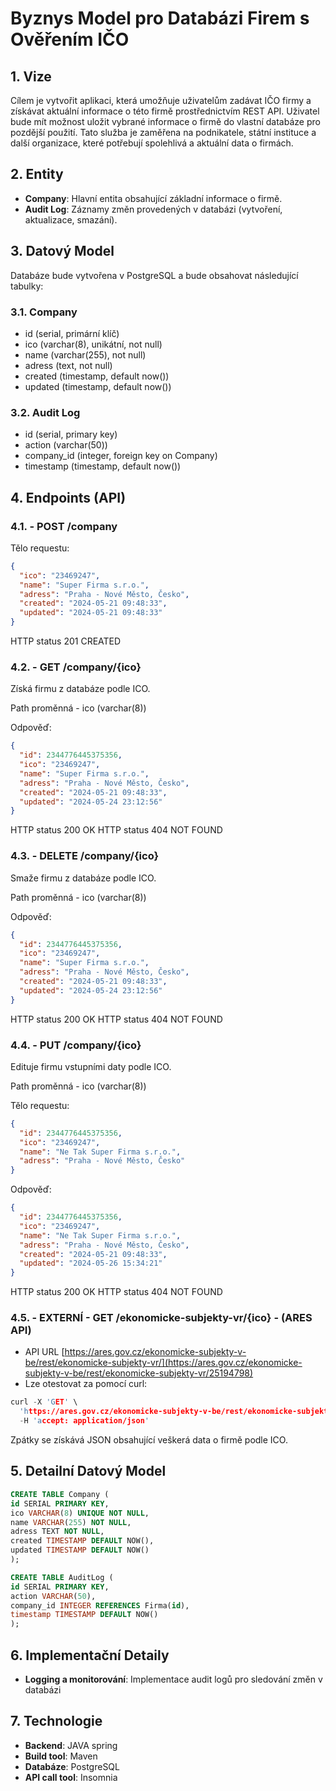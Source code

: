 # Byznys Model pro Databázi Firem s Ověřením IČO

## 1. Vize

Cílem je vytvořit aplikaci, která umožňuje uživatelům zadávat IČO firmy a získávat aktuální informace o této firmě prostřednictvím REST API. Uživatel bude mít možnost uložit vybrané informace o firmě do vlastní databáze pro pozdější použití. Tato služba je zaměřena na podnikatele, státní instituce a další organizace, které potřebují spolehlivá a aktuální data o firmách.

## 2. Entity

- **Company**: Hlavní entita obsahující základní informace o firmě.
- **Audit Log**: Záznamy změn provedených v databázi (vytvoření, aktualizace, smazání).

## 3. Datový Model

Databáze bude vytvořena v PostgreSQL a bude obsahovat následující tabulky:

### 3.1. Company

- id (serial, primární klíč)
- ico (varchar(8), unikátní, not null)
- name (varchar(255), not null)
- adress (text, not null)
- created (timestamp, default now())
- updated (timestamp, default now())

### 3.2. Audit Log

- id (serial, primary key)
- action (varchar(50))
- company_id (integer, foreign key on Company)
- timestamp (timestamp, default now())

## 4. Endpoints (API)

### 4.1. - POST /company

Tělo requestu:

```json
{
  "ico": "23469247",
  "name": "Super Firma s.r.o.",
  "adress": "Praha - Nové Město, Česko",
  "created": "2024-05-21 09:48:33",
  "updated": "2024-05-21 09:48:33"
}
```

HTTP status 201 CREATED

### 4.2. - GET /company/{ico}

Získá firmu z databáze podle ICO.

Path proměnná - ico (varchar(8))

Odpověď:

```json
{
  "id": 2344776445375356,
  "ico": "23469247",
  "name": "Super Firma s.r.o.",
  "adress": "Praha - Nové Město, Česko",
  "created": "2024-05-21 09:48:33",
  "updated": "2024-05-24 23:12:56"
}
```

HTTP status 200 OK
HTTP status 404 NOT FOUND

### 4.3. - DELETE /company/{ico}

Smaže firmu z databáze podle ICO.

Path proměnná - ico (varchar(8))

Odpověď:

```json
{
  "id": 2344776445375356,
  "ico": "23469247",
  "name": "Super Firma s.r.o.",
  "adress": "Praha - Nové Město, Česko",
  "created": "2024-05-21 09:48:33",
  "updated": "2024-05-24 23:12:56"
}
```

HTTP status 200 OK
HTTP status 404 NOT FOUND

### 4.4. - PUT /company/{ico}

Edituje firmu vstupními daty podle ICO.

Path proměnná - ico (varchar(8))

Tělo requestu:

```json
{
  "id": 2344776445375356,
  "ico": "23469247",
  "name": "Ne Tak Super Firma s.r.o.",
  "adress": "Praha - Nové Město, Česko"
}
```

Odpověď:

```json
{
  "id": 2344776445375356,
  "ico": "23469247",
  "name": "Ne Tak Super Firma s.r.o.",
  "adress": "Praha - Nové Město, Česko",
  "created": "2024-05-21 09:48:33",
  "updated": "2024-05-26 15:34:21"
}
```

HTTP status 200 OK
HTTP status 404 NOT FOUND

### 4.5. - EXTERNÍ - GET /ekonomicke-subjekty-vr/{ico} - (ARES API)

- API URL [https://ares.gov.cz/ekonomicke-subjekty-v-be/rest/ekonomicke-subjekty-vr/](https://ares.gov.cz/ekonomicke-subjekty-v-be/rest/ekonomicke-subjekty-vr/25194798)
- Lze otestovat za pomocí curl:

```c
curl -X 'GET' \
  'https://ares.gov.cz/ekonomicke-subjekty-v-be/rest/ekonomicke-subjekty-vr/25194798' \
  -H 'accept: application/json'
```

Zpátky se získává JSON obsahující veškerá data o firmě podle ICO.

## 5. Detailní Datový Model

```sql
CREATE TABLE Company (
id SERIAL PRIMARY KEY,
ico VARCHAR(8) UNIQUE NOT NULL,
name VARCHAR(255) NOT NULL,
adress TEXT NOT NULL,
created TIMESTAMP DEFAULT NOW(),
updated TIMESTAMP DEFAULT NOW()
);

CREATE TABLE AuditLog (
id SERIAL PRIMARY KEY,
action VARCHAR(50),
company_id INTEGER REFERENCES Firma(id),
timestamp TIMESTAMP DEFAULT NOW()
);
```

## 6. Implementační Detaily

- **Logging a monitorování**: Implementace audit logů pro sledování změn v databázi

## 7. Technologie

- **Backend**: JAVA spring
- **Build tool**: Maven
- **Databáze**: PostgreSQL
- **API call tool**: Insomnia
